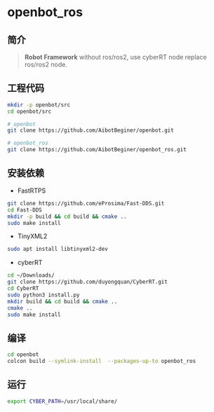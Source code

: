 # openbot_ros

## 简介

> **Robot Framework** without ros/ros2, use cyberRT node replace ros/ros2 node.



## 工程代码

```bash
mkdir -p openbot/src
cd openbot/src

# openbot
git clone https://github.com/AibotBeginer/openbot.git

# openbot_ros
git clone https://github.com/AibotBeginer/openbot_ros.git

```



## 安装依赖

* FastRTPS

```bash
git clone https://github.com/eProsima/Fast-DDS.git
cd Fast-DDS
mkdir -p build && cd build && cmake ..
sudo make install

```

* TinyXML2

```bash
sudo apt install libtinyxml2-dev
```

* cyberRT

```bash
cd ~/Downloads/
git clone https://github.com/duyongquan/CyberRT.git
cd CyberRT
sudo python3 install.py 
mkdir build && cd build && cmake ..
cmake ..
sudo make install
```



##  编译

```bash
cd openbot
colcon build --symlink-install  --packages-up-to openbot_ros
```



## 运行

```bash
export CYBER_PATH=/usr/local/share/

```









